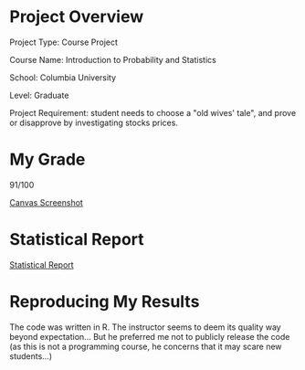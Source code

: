# Project Overview

Project Type: Course Project

Course Name: Introduction to Probability and Statistics

School: Columbia University

Level: Graduate

Project Requirement: student needs to choose a "old wives' tale", and prove or disapprove by investigating stocks prices.

# My Grade

91/100

[Canvas Screenshot](https://s3.amazonaws.com/habemusne-public/sieo-w4150-project/grade.png)

# Statistical Report

[Statistical Report](https://s3.amazonaws.com/habemusne-public/sieo-w4150-project/report.pdf)

# Reproducing My Results

The code was written in R. The instructor seems to deem its quality way beyond expectation... But he preferred me not to publicly release the code (as this is not a programming course, he concerns that it may scare new students...)
